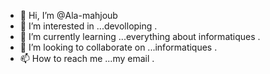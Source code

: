 - 👋 Hi, I’m @Ala-mahjoub
- 👀 I’m interested in ...devolloping .
- 🌱 I’m currently learning ...everything about informatiques .
- 💞️ I’m looking to collaborate on ...informatiques .
- 📫 How to reach me ...my email .

<!---
Ala-mahjoub/Ala-mahjoub is a ✨ special ✨ repository because its `README.md` (this file) appears on your GitHub profile.
You can click the Preview link to take a look at your changes.
--->
